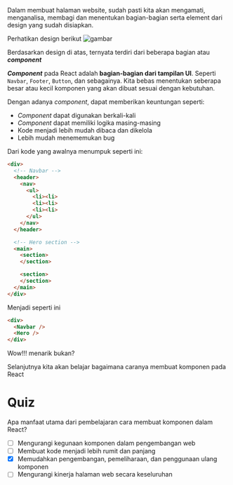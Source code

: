 Dalam membuat halaman website, sudah pasti kita akan mengamati, menganalisa, membagi dan menentukan bagian-bagian serta element dari design yang sudah disiapkan.

Perhatikan design berikut
![gambar]()

Berdasarkan design di atas, ternyata terdiri dari beberapa bagian atau **_component_**

_**Component**_ pada React adalah **bagian-bagian dari tampilan UI**. Seperti `Navbar`, `Footer`, `Button`, dan sebagainya. Kita  bebas menentukan seberapa besar atau kecil komponen yang akan dibuat sesuai dengan kebutuhan.

Dengan adanya _component_, dapat memberikan keuntungan seperti:
- _Component_ dapat digunakan berkali-kali
- _Component_ dapat memiliki logika masing-masing
- Kode menjadi lebih mudah dibaca dan dikelola
- Lebih mudah menememukan bug

Dari kode yang awalnya menumpuk seperti ini:

```html
<div>
  <!-- Navbar -->
  <header>
    <nav>
      <ul>
        <li><li>
        <li><li>
        <li><li>
      </ul>
    </nav>
  </header>

  <!-- Hero section -->
  <main>
    <section>
    </section>

    <section>
    </section>
  </main>
</div>
```
Menjadi seperti ini

```html
<div>
  <Navbar />
  <Hero />
</div>
```

Wow!!! menarik bukan?

Selanjutnya kita akan belajar bagaimana caranya membuat komponen pada React

# Quiz

Apa manfaat utama dari pembelajaran cara membuat komponen dalam React?
- [ ] Mengurangi kegunaan komponen dalam pengembangan web
- [ ] Membuat kode menjadi lebih rumit dan panjang
- [x] Memudahkan pengembangan, pemeliharaan, dan penggunaan ulang komponen
- [ ] Mengurangi kinerja halaman web secara keseluruhan